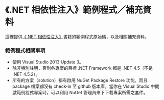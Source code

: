 《.NET 相依性注入》範例程式／補充資料
===============

這裡提供[《.NET 相依性注入》](https://leanpub.com/dinet)書籍的範例程式原始碼，以及相關補充資料。

### 範例程式相關事項

* 使用 Visual Studio 2013 Update 3。
* 除非特別註明，否則各專案的目標 .NET Framework 都是 .NET 4.5（不是 .NET 4.5.2）。
* 所有的方案（solution）都有啟用 NuGet Package Restore 功能，而且 package 檔案都沒有 check-in 至 github 版本庫。當你在 Visual Studio 中開啟範例程式專案時，可以利用 NuGet 管理員來下下載專案所需之套件。  


